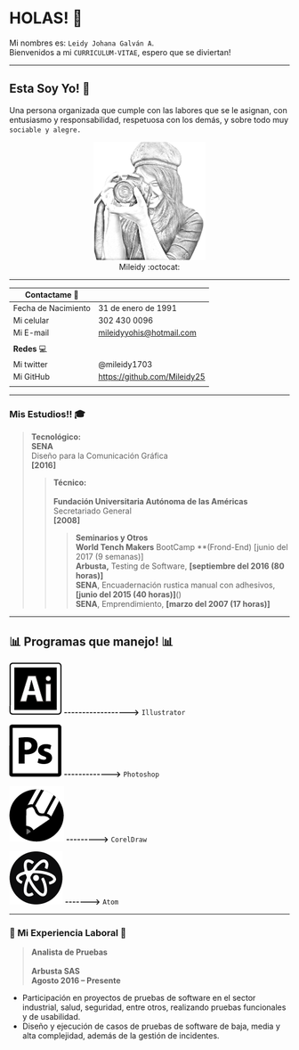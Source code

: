 # **HOLAS!** :wave:
Mi nombres es: `Leidy Johana Galván A`. <br/>
Bienvenidos a mi `CURRICULUM-VITAE`, espero que se diviertan!

<hr/>

## **Esta Soy Yo!** :princess:
Una persona organizada que cumple con las labores que se le asignan, con entusiasmo y responsabilidad,  respetuosa con los demás, y sobre todo muy `sociable y alegre.`

<p align="center">
  <a>
    <img width=40% src="./srr/mileidy.jpg"><br>
     Mileidy :octocat:
  </a>
</p>

<hr/>

|Contactame :iphone:|  |
| ------ | ----------- |
| Fecha de Nacimiento | 31 de enero de 1991|
| Mi celular | 302 430 0096|
| Mi E-mail | mileidyyohis@hotmail.com|
|||
|  **Redes** :computer:|  |
| Mi twitter  | @mileidy1703|
| Mi GitHub | https://github.com/Mileidy25 |
||||

<hr/>

### Mis Estudios!! :mortar_board:

> **Tecnológico:**	  
  **SENA**  <br/>
  Diseño para la Comunicación Gráfica <br/>
  **[2016]**
>> **Técnico:** <br/>				
  **Fundación Universitaria Autónoma de las Américas** <br/>
  Secretariado General <br/>
  **[2008]**
>>>**Seminarios y Otros** <br/>
**World Tench Makers** BootCamp **(Frond-End) [junio del 2017 (9 semanas)] <br/>
**Arbusta,** Testing de Software, **[septiembre del 2016 (80 horas)]** <br/>
**SENA**, Encuadernación rustica manual con adhesivos, **[junio del 2015 (40 horas)]**() <br/>
**SENA**, Emprendimiento, **[marzo del 2007 (17 horas)]**


<hr/>

##  :bar_chart: Programas que manejo! :bar_chart:

![Illustrator](./srr/illus.jpg)
**------------------>**  `Illustrator`

![Photoshop](./srr/photoshop.jpg)
**------------->** `Photoshop`

![Corel](./srr/corel.jpg)
**--------->**  `CorelDraw`

![Atom](./srr/atom.jpg)
**------->**  `Atom`

<hr/>

###  :post_office: Mi Experiencia Laboral :post_office:

  >**Analista de Pruebas** <br/> 		
  **Arbusta SAS** <br/>
  **Agosto 2016 – Presente**

* Participación en proyectos de pruebas de software en el sector industrial, salud, seguridad, entre otros, realizando pruebas funcionales y de usabilidad.
* Diseño y ejecución de casos de pruebas de software de baja, media y alta complejidad, además de la gestión de incidentes.
